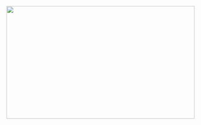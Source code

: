 <p align="center">
  <img src="https://64.media.tumblr.com/3b6ef7701905ac244e115e385ec89cdb/8f7a02e9eefe3f79-64/s500x750/61112fd006f06f9636138dc440115ccd40d727d0.gifv" width="500" height="300">
</p>
